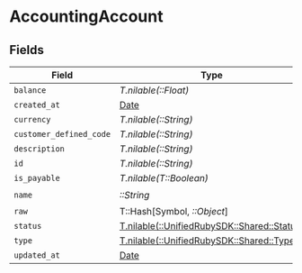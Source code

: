 # AccountingAccount


## Fields

| Field                                                                        | Type                                                                         | Required                                                                     | Description                                                                  |
| ---------------------------------------------------------------------------- | ---------------------------------------------------------------------------- | ---------------------------------------------------------------------------- | ---------------------------------------------------------------------------- |
| `balance`                                                                    | *T.nilable(::Float)*                                                         | :heavy_minus_sign:                                                           | N/A                                                                          |
| `created_at`                                                                 | [Date](https://ruby-doc.org/stdlib-2.6.1/libdoc/date/rdoc/Date.html)         | :heavy_minus_sign:                                                           | N/A                                                                          |
| `currency`                                                                   | *T.nilable(::String)*                                                        | :heavy_minus_sign:                                                           | N/A                                                                          |
| `customer_defined_code`                                                      | *T.nilable(::String)*                                                        | :heavy_minus_sign:                                                           | N/A                                                                          |
| `description`                                                                | *T.nilable(::String)*                                                        | :heavy_minus_sign:                                                           | N/A                                                                          |
| `id`                                                                         | *T.nilable(::String)*                                                        | :heavy_minus_sign:                                                           | N/A                                                                          |
| `is_payable`                                                                 | *T.nilable(T::Boolean)*                                                      | :heavy_minus_sign:                                                           | N/A                                                                          |
| `name`                                                                       | *::String*                                                                   | :heavy_check_mark:                                                           | N/A                                                                          |
| `raw`                                                                        | T::Hash[Symbol, *::Object*]                                                  | :heavy_minus_sign:                                                           | N/A                                                                          |
| `status`                                                                     | [T.nilable(::UnifiedRubySDK::Shared::Status)](../../models/shared/status.md) | :heavy_minus_sign:                                                           | N/A                                                                          |
| `type`                                                                       | [T.nilable(::UnifiedRubySDK::Shared::Type)](../../models/shared/type.md)     | :heavy_minus_sign:                                                           | N/A                                                                          |
| `updated_at`                                                                 | [Date](https://ruby-doc.org/stdlib-2.6.1/libdoc/date/rdoc/Date.html)         | :heavy_minus_sign:                                                           | N/A                                                                          |